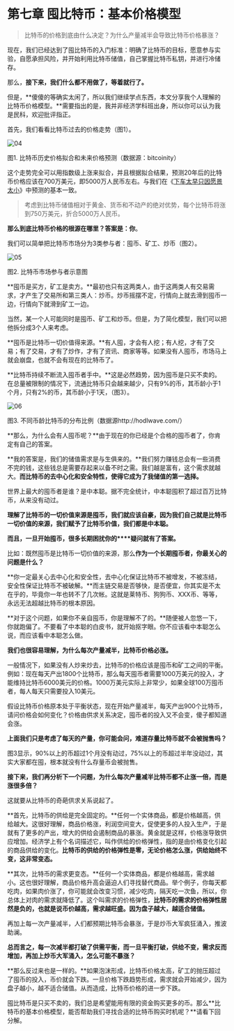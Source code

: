 # 第七章 囤比特币：基本价格模型

> 比特币的价格到底由什么决定？为什么产量减半会导致比特币价格暴涨？

现在，我们已经达到了囤比特币的入门标准：明确了比特币的目标，愿意参与实验，自愿承担风险，并开始利用比特币储值，自己掌握比特币私钥，并进行冷储存。

那么，**接下来，我们什么都不用做了，等着就行了。**

但是，**傻傻的等确实太闲了，所以我们继续学点东西，本文分享我个人理解的比特币价格模型。**需要指出的是，我并非经济学科班出身，所以你可以认为我是民科，欢迎批评指正。

首先，我们看看比特币过去的价格走势（图1）。

![04](images/04.jpeg)

图1. 比特币历史价格拟合和未来价格预测（数据源：bitcoinity）

这个走势完全可以用指数级上涨来拟合，并且根据拟合结果，预测20年后的比特币价格应该在700万美元，即5000万人民币左右。与我们在《[下车太早只因愿景太小](di-er-zhang.md)》中预测的基本一致。

> 考虑到比特币储值相对于黄金、货币和不动产的绝对优势，每个比特币将涨到750万美元，折合5000万人民币。

**那么到底比特币价格的根源在哪里？答案是：你**。

我们可以简单把比特币市场分为3类参与者：囤币、矿工、炒币（图2）。

![05](images/05.jpeg)

图2. 比特币市场参与者示意图

**囤币是买方，矿工是卖方。**最初也只有这两类人，由于这两类人有交易需求，才产生了交易所和第三类人：炒币。炒币摇摆不定，行情向上就去滑到囤币一边，行情向下就滑到矿工一边。

当然，某一个人可能同时是囤币、矿工和炒币。但是，为了简化模型，我们可以把他拆分成3个人来考虑。

**囤币是比特币一切价值得来源。**有人囤，才会有人挖；有人挖，才有了交易；有了交易，才有了炒作，才有了资讯、商家等等。如果没有人囤币，市场马上就会崩盘，也就不会有现在的比特币了。

**比特币持续不断流入囤币者手中。**这是必然趋势，因为囤币是只买不卖的。在总量被限制的情况下，流通比特币只会越来越少，只有9%的币，其币龄小于1个月，只有2%的币，其币龄小于1天，（图3）。

![06](images/06.jpeg)

图3. 不同币龄比特币的分布比例（数据源http://hodlwave.com/）

**那么，为什么会有人囤币呢？**由于现在的你已经是个合格的囤币者了，你肯定有自己的答案。

**我的答案是，我们的储值需求是与生俱来的。**我们努力赚钱总会有一些消费不完的钱，这些钱总是需要存起来以备不时之需。我们越是富有，这个需求就越大。**而比特币的去中心化和安全特性，使得它成为了我储值的第一选择。**

世界上最大的囤币者是谁？是中本聪。据不完全统计，中本聪囤积了超过百万比特币，从来没有动过。

**理解了比特币的一切价值来源是囤币，我们就应该自豪，因为我们自己就是比特币一切价值的来源，我们赋予了比特币价值，我们都是中本聪。**

**而且，一旦开始囤币，很多长期困扰你的****疑问就有了答案。**

比如：既然囤币是比特币一切价值的来源，那么**作为一个长期囤币者，你最关心的问题是什么？**

**你一定最关心去中心化和安全性，去中心化保证比特币不被增发，不被冻结，安全性保证比特币不被破解。**而主链交易是否够快，是否便宜，你其实是不太在乎的，毕竟你一年也转不了几次帐。这就是莱特币、狗狗币、XXX币、等等，永远无法超越比特币的根本原因。

**对于这个问题，如果你不亲自囤币，你是理解不了的。**随便被人忽悠一下，你就跑偏了。不要看了中本聪的白皮书，就开始抠字眼。你不应该看中本聪怎么说，而应该看中本聪怎么做。

**我们也很容易理解，为什么每次产量减半，比特币价格必涨。**

一般情况下，如果没有人炒来炒去，比特币的价格应该是囤币和矿工之间的平衡。例如：现在每天产出1800个比特币，那么每天囤币者需要1000万美元的投入，才能维持比特币6000美元的价格。1000万美元实际上非常少，如果全球100万囤币者，每人每天只需要投入10美元。

假设比特币价格原本处于平衡状态，现在开始产量减半，每天产出900个比特币，请问价格会如何变化？价格由供求关系决定，囤币者的投入又不会变，傻子都知道会涨。

**上面我们只是考虑了每天的产量，你可能会问，难道存量比特币就不会被抛售吗？**

图3显示，90%以上的币超过1个月没有动过，75%以上的币超过半年没动过，其实大家都在囤，根本就没有什么存量币会被抛售。

**接下来，我们再分析下一个问题，为什么每次产量减半比特币都不止涨一倍，而是涨很多倍？**

这就要从比特币的奇葩供求关系说起了。

**首先，比特币的供给是完全固定的。**任何一个实体商品，都是价格越高，供给越大。这很好理解，商品价格涨，利润空间变大，促使更多的人投入生产，于是就有了更多的产出，增大的供给会遏制商品的暴涨。黄金就是这样，价格涨导致供应增加。经济学上有个名词描述它，叫作供给的价格弹性，指的是由价格变化引起的商品供给的变化。**比特币的供给的价格弹性是零，无论价格怎么涨，供给始终不变，这非常变态。**

**其次，比特币的需求更变态。**任何一个实体商品，都是价格越高，需求越小。这也很好理解，商品价格升高会逼迫人们寻找替代商品。举个例子，你每天都吃肉，如果肉价涨了，你可能就会改变习惯，减少吃肉，隔天吃一次鱼，所以，你总体上对肉的需求就降低了。这个叫需求的价格弹性，**比特币的需求的价格弹性居然是负的，也就是说币价越高，需求越旺盛。因为盘子越大，越适合储值。**

再加上每一次产量减半，人们都预期比特币会暴涨，于是炒币大军疯狂涌入，推波助澜。

**总而言之，每一次减半都打破了供需平衡，而一旦平衡打破，供给不变，需求反而增加，再加上炒币大军涌入，怎么可能不暴涨？**

**那么反过来也是一样的。**如果泡沫形成，比特币价格太高，矿工的抛压超过了囤币的投入，币价就会下跌。一旦价格下跌趋势形成，需求就会开始减少，因为盘子越小，越不适合储值。从而造成，比特币价格的进一步下跌。

囤比特币是只买不卖的，我们总是希望能用有限的资金购买更多的币。那么**比特币的基本价格模型，能否帮助我们寻找合适的比特币购买时机呢？**请看下回分解。
